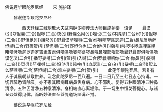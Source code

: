  佛说莲华眼陀罗尼经
　　宋 施护译




　　佛说莲华眼陀罗尼经

　　　　西天译经三藏朝散大夫试鸿胪少卿传法大师臣施护奉　诏译
　　曩谟(引)啰怛曩(二合)怛啰(二合)夜(引)野曩么阿(引)哩也(二合)钵纳摩(二合)你(引)怛啰(二合引)野怛他(引)誐哆(引)野曩谟萨哩嚩(二合)你嚩啰拏尾瑟迦(二合)鼻尼冒地萨怛嚩(二合)野摩贺(引)萨怛嚩(二合)野怛你也(二合)他(引)唵(引)哆啰哆啰底哩底哩睹噜睹噜迦罗迦罗吉隶吉隶俱噜俱噜婆啰婆啰鼻哩鼻哩部噜部噜曩野曩野俱噜俱噜谟乞叉(二合引)播野娑嚩(二合引)贺(引)入嚩(二合)罗曩嚩呬你(二合)你鼻(引)娑嚩(二合引)贺(引)萨哩嚩(二合)怛他(引)誐哆(引)底瑟耻(二合)帝(引)娑嚩(二合引)贺么么萨哩嚩(二合)萨怛嚩(二合)难左娑嚩(二合)贺(引)
　　此莲华眼陀罗尼。若复有人于其晨朝恭敬供养。及念此陀罗尼一百八遍。一日二日乃至三七日志心持诵。一切罪障悉皆除灭。亦不患其眼病耳病鼻舌身病。心不邪乱。复得五种眼清净五种鼻清净。五种舌清净五种意清净。身相端直心离垢染。于一切生中恒发菩提心。与诸圣众常得见佛。而听妙法直至菩提道场圆满正觉。

　　佛说莲华眼陀罗尼经


